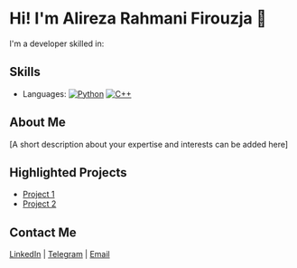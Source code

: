 # Hi! I'm Alireza Rahmani Firouzja 👋

I'm a developer skilled in:

## Skills
- Languages: [![Python](https://img.shields.io/badge/-Python-3776AB?logo=python&logoColor=white)](https://github.com/your-github-username) [![C++](https://img.shields.io/badge/-C++-00599C?logo=c%2B%2B&logoColor=white)](https://github.com/your-github-username)

## About Me
[A short description about your expertise and interests can be added here]

## Highlighted Projects
- [Project 1](project-link)
- [Project 2](project-link)

## Contact Me
[LinkedIn](https://shorturl.at/9uxw6) | [Telegram](https://t.me/Alireza8366) | [Email](mailto:arf.firouzja1583@gmail.com)
